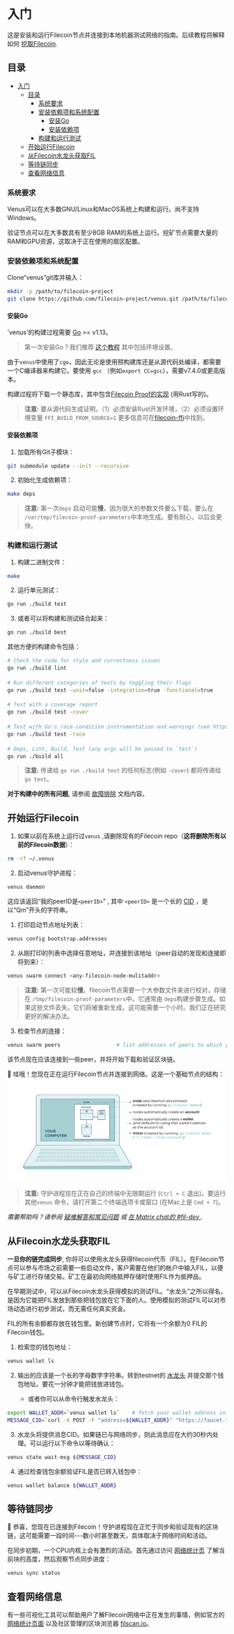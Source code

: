 # 入门

这是安装和运行Filecoin节点并连接到本地机器测试网络的指南。后续教程将解释如何 [挖取Filecoin](Mining-Filecoin).

## 目录

- [入门](#getting-started)
  - [目录](#table-of-contents)
    - [系统要求](#system-requirements)
    - [安装依赖项和系统配置](#installing-dependencies-and-system-configuration)
      - [安装Go](#installing-go)
      - [安装依赖项](#installing-dependencies)
    - [构建和运行测试](#building-filecoin-and-running-tests)
  - [开始运行Filecoin](#start-running-filecoin)
  - [从Filecoin水龙头获取FIL](#get-fil-from-the-filecoin-faucet)
  - [等待链同步](#wait-for-chain-sync)
  - [查看网络信息](#viewing-network-information)

### 系统要求

Venus可以在大多数GNU/Linux和MacOS系统上构建和运行。尚不支持Windows。

验证节点可以在大多数具有至少8GB RAM的系统上运行。挖矿节点需要大量的RAM和GPU资源，这取决于正在使用的扇区配置。

### 安装依赖项和系统配置

Clone“venus”git库并输入：

```sh
mkdir -p /path/to/filecoin-project
git clone https://github.com/filecoin-project/venus.git /path/to/filecoin-project/venus
```

#### 安装Go

'venus'的构建过程需要 [Go](https://golang.org/doc/install) >= v1.13。

> 第一次安装Go？我们推荐 [这个教程](https://www.ardanlabs.com/blog/2016/05/installing-go-and-your-workspace.html) 其中包括环境设置。

由于`venus`中使用了`cgo`，因此无论是使用预构建库还是从源代码处编译，都需要一个C编译器来构建它。要使用 `gcc` （例如`export CC=gcc`），需要v7.4.0或更高版本。

构建过程将下载一个静态库，其中包含[Filecoin Proof的实现](https://github.com/filecoin-project/rust-fil-proofs) (用Rust写的)。

> **注意:** 要从源代码生成证明，（1）必须安装Rust开发环境，（2）必须设置环境变量 `FFI_BUILD_FROM_SOURCE=1` 更多信息可在[filecoin-ffi](https://github.com/filecoin-project/filecoin-ffi)中找到。

#### 安装依赖项

1. 加载所有Git子模块：

```sh
git submodule update --init --recursive
```

2. 初始化生成依赖项：

```sh
make deps
```

 > **注意:** 第一次`deps` 启动可能**慢**，因为很大的参数文件要么下载，要么在 `/var/tmp/filecoin-proof-parameters`中本地生成。要有耐心，以后会更快。

### 构建和运行测试

1. 构建二进制文件：
```sh
make
```

2. 运行单元测试：

```sh
go run ./build test
```

3. 或者可以将构建和测试结合起来：
```sh
go run ./build best
```

其他方便的构建命令包括：

```sh
# Check the code for style and correctness issues
go run ./build lint

# Run different categories of tests by toggling their flags
go run ./build test -unit=false -integration=true -functional=true

# Test with a coverage report
go run ./build test -cover

# Test with Go's race-condition instrumentation and warnings (see https://blog.golang.org/race-detector)
go run ./build test -race

# Deps, Lint, Build, Test (any args will be passed to `test`)
go run ./build all
```

> **注意:** 传递给 `go run ./build test` 的任何标志(例如 `-cover`) 都将传递给 `go test`。

**对于构建中的所有问题**, 请参阅 [故障排除](https://go.filecoin.io/venus-tutorial/Troubleshooting-&-FAQ.html) 文档内容。

## 开始运行Filecoin

1. 如果以前在系统上运行过`venus` ,请删除现有的Filecoin repo（**这将删除所有以前的Filecoin数据**）：
```sh
rm -rf ~/.venus
```

2. 启动venus守护进程：
```sh
venus daemon
```
    
这应该返回“我的peerID是`<peerID>`” , 其中 `<peerID>` 是一个长的 [CID](https://github.com/filecoin-project/specs/blob/master/definitions.md#cid) ，是以“Qm”开头的字符串。

1. 打印启动节点地址列表：
```sh
venus config bootstrap.addresses
```

    
2. 从刚打印的列表中选择任意地址，并连接到该地址（peer自动的发现和连接即将到来）：
```sh
venus swarm connect <any-filecoin-node-mulitaddr>
```

 > **注意:** 第一次可能较**慢**。filecoin节点需要一个大参数文件来进行校对，存储在 `/tmp/filecoin-proof-parameters`中。它通常由 `deps`构建步骤生成。如果这些文件丢失，它们将被重新生成，这可能需要一个小时。我们正在研究更好的解决办法。

3. 检查节点的连接：
```sh
venus swarm peers                  # list addresses of peers to which you're connected
```

该节点现在应该连接到一些peer，并将开始下载和验证区块链。

🎉 哇哦！您现在正在运行Filecoin节点并连接到网络。这是一个基础节点的结构：
![单个节点及其组件的示意图](/getting-started-node-diagram.png)

 > **注意:** 守护进程现在正在自己的终端中无限期运行 (`Ctrl + C` 退出)。要运行其他`venus` 命令，请打开第二个终端选项卡或窗口 (在Mac上是 `Cmd + T`)。

_需要帮助吗？请参阅 [疑难解答和常见问题](Troubleshooting-&-FAQ) 或 [在 Matrix chat的 #fil-dev ](https://riot.im/app/#/room/#fil-dev:matrix.org)._


## 从Filecoin水龙头获取FIL

**一旦你的链完成同步**, 你将可以使用水龙头获得filecoin代币（FIL）。在Filecoin节点可以参与市场之前需要一些启动文件，客户需要在他们的帐户中输入FIL，以便与矿工进行存储交易。矿工在最初向网络抵押存储时使用FIL作为抵押品。

在早期测试中，可以从Filecoin水龙头获得模拟的测试FIL。“水龙头”之所以得名，是因为它能把FIL发放到那些把钱包放在它下面的人。使用模拟的测试FIL可以对市场动态进行初步测试，而无需任何真实资金。

FIL的所有余额都存放在钱包里。新创建节点时，它将有一个余额为0 FIL的Filecoin钱包。

1. 检索您的钱包地址：
```sh
venus wallet ls
```
    
2. 输出的应该是一个长的字母数字字符串。转到testnet的 [水龙头](https://faucet.testnet.filecoin.io) 并提交那个钱包地址。要花一分钟才能把钱放进钱包。

    * 或者你可以从命令行触发水龙头：
```sh
export WALLET_ADDR=`venus wallet ls`    # fetch your wallet address into a handy variable
MESSAGE_CID=`curl -X POST -F "address=${WALLET_ADDR}" "https://faucet.testnet.filecoin.io/send"`
```
        
3. 水龙头将提供消息CID。如果链已与网络同步，则此消息应在大约30秒内处理。可以运行以下命令以等待确认：

```sh
venus state wait-msg ${MESSAGE_CID}
```

4. 通过检查钱包余额验证FIL是否已转入钱包中：

```sh
venus wallet balance ${WALLET_ADDR}
```
    
## 等待链同步
🎉 恭喜，您现在已连接到Filecoin！守护进程现在正忙于同步和验证现有的区块链，这可能需要一段时间---数小时甚至数天，具体取决于网络时间和活动。

在同步初期，一个CPU内核上会有激烈的活动。首先通过访问 [网络统计页](https://stats.testnet.filecoin.io) 了解当前块的高度，然后观察节点同步进度：
```sh
venus sync status
````

## 查看网络信息

有一些可视化工具可以帮助用户了解Filecoin网络中正在发生的事情，例如官方的 [网络统计页面](http://stats.testnet.filecoin.io/) 以及社区管理的区块浏览器 [filscan.io](https://filscan.io)。
